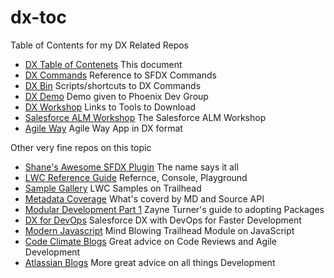 # dx-toc
Table of Contents for my DX Related Repos

* [DX Table of Contenets](../../../dx-toc) This document
* [DX Commands](../../../dx-commands) Reference to SFDX Commands
* [DX Bin](../../../dx-bin) Scripts/shortcuts to DX Commands
* [DX Demo](../../../dx-demo) Demo given to Phoenix Dev Group
* [DX Workshop](../../../dx-workshop) Links to Tools to Download
* [Salesforce ALM Workshop](../../../salesforcealm) The Salesforce ALM Workshop
* [Agile Way](../../../dx-aw) Agile Way App in DX format


Other very fine repos on this topic

* [Shane's Awesome SFDX Plugin](https://github.com/mshanemc/awesome-sfdx-plugins) The name says it all
* [LWC Reference Guide](https://developer.salesforce.com/docs/component-library/documentation/lwc) Refernce, Console, Playground
* [Sample Gallery](https://trailhead.salesforce.com/sample-gallery#) LWC Samples on Trailhead
* [Metadata Coverage](https://developer.salesforce.com/docs/metadata-coverage/47) What's coverd by MD and Source API
* [Modular Development Part 1](https://developer.salesforce.com/blogs/2018/06/working-with-modular-development-and-unlocked-packages-part-1.html) Zayne Turner's guide to adopting Packages
* [DX for DevOps](https://www.mphasis.com/content/dam/mphasis-com/global/en/home/our-approach/service-transformation/dev-ops/SFDX-with-DevOps-Whitepaper.pdf) Salesforce DX with DevOps for Faster Development
* [Modern Javascript](https://trailhead.salesforce.com/en/content/learn/modules/modern-javascript-development?trail_id=learn-to-work-with-javascript) Mind Blowing Trailhead Module on JavaScript
* [Code Climate Blogs](https://codeclimate.com/blog/) Great advice on Code Reviews and Agile Development
* [Atlassian Blogs](https://www.atlassian.com/blog) More great advice on all things Development
